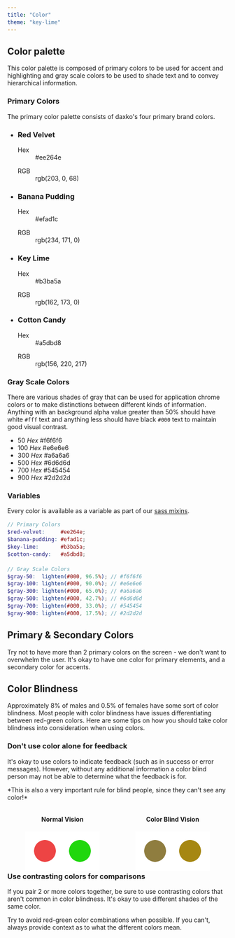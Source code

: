 ```yaml
---
title: "Color"
theme: "key-lime"
---
```


## Color palette

This color palette is composed of primary colors to be used for accent and highlighting and gray scale colors to be used to shade text and to convey hierarchical information.

### Primary Colors

The primary color palette consists of daxko's four primary brand colors.

<ul class="colors">
  <li class="swatch">
    <div class="details red-velvet">
      <h3>Red Velvet</h3>
      <dl class="hex">
        <dt>Hex</dt>
        <dd>#ee264e</dd>
      </dl>
      <dl class="rgb">
        <dt>RGB</dt>
        <dd>rgb(203, 0, 68)</dd>
      </dl>
    </div>
  </li>
  <li class="swatch">
    <div class="details banana-pudding">
      <h3>Banana Pudding</h3>
      <dl class="hex">
        <dt>Hex</dt>
        <dd>#efad1c</dd>
      </dl>
      <dl class="rgb">
        <dt>RGB</dt>
        <dd>rgb(234, 171, 0)</dd>
      </dl>
    </div>
  </li>
  <li class="swatch">
    <div class="details key-lime">
      <h3>Key Lime</h3>
      <dl class="hex">
        <dt>Hex</dt>
        <dd>#b3ba5a</dd>
      </dl>
      <dl class="rgb">
        <dt>RGB</dt>
        <dd>rgb(162, 173, 0)</dd>
      </dl>
    </div>
  </li>
  <li class="swatch">
    <div class="details cotton-candy">
      <h3>Cotton Candy</h3>
      <dl class="hex">
        <dt>Hex</dt>
        <dd>#a5dbd8</dd>
      </dl>
      <dl class="rgb">
        <dt>RGB</dt>
        <dd>rgb(156, 220, 217)</dd>
      </dl>
    </div>
  </li>
</ul>

### Gray Scale Colors

<div class="grid">
  <div class="col-7">
    <p>There are various shades of gray that can be used for application chrome colors or to make distinctions between different kinds of information. Anything with an background alpha value greater than 50% should have white <code>#fff</code> text and anything less should have black <code>#000</code> text to maintain good visual contrast.</p>
    <p></p>
  </div>
  <div class="col-5">
    <ul class="swatch-list">
      <li class="gray-50">
        50
        <span class="pull-right">
          <em>Hex</em> #f6f6f6
        </span>
      </li>
      <li class="gray-100">
        100
        <span class="pull-right">
          <em>Hex</em> #e6e6e6
        </span>
      </li>
      <li class="gray-300">
        300
        <span class="pull-right">
          <em>Hex</em> #a6a6a6
        </span>
      </li>
      <li class="gray-500">
        500
        <span class="pull-right">
          <em>Hex</em> #6d6d6d
        </span>
      </li>
      <li class="gray-700">
        700
        <span class="pull-right">
          <em>Hex</em> #545454
        </span>
      </li>
      <li class="gray-900">
        900
        <span class="pull-right">
          <em>Hex</em> #2d2d2d
        </span>
      </li>
    </ul>
  </div>
</div>

### Variables

Every color is available as a variable as part of our [sass mixins](https://github.com/daxko/design/blob/master/assets/colors.scss).

```scss
// Primary Colors
$red-velvet:     #ee264e;
$banana-pudding: #efad1c;
$key-lime:       #b3ba5a;
$cotton-candy:   #a5dbd8;

// Gray Scale Colors
$gray-50:  lighten(#000, 96.5%); // #f6f6f6
$gray-100: lighten(#000, 90.0%); // #e6e6e6
$gray-300: lighten(#000, 65.0%); // #a6a6a6
$gray-500: lighten(#000, 42.7%); // #6d6d6d
$gray-700: lighten(#000, 33.0%); // #545454
$gray-900: lighten(#000, 17.5%); // #2d2d2d
```

## Primary & Secondary Colors

Try not to have more than 2 primary colors on the screen - we don't want to overwhelm the user. It's okay to have one color for primary elements, and a secondary color for accents.

## Color Blindness

Approximately 8% of males and 0.5% of females have some sort of color blindness. Most people with color blindness have issues differentiating between red-green colors. Here are some tips on how you should take color blindness into consideration when using colors.

### Don't use color alone for feedback ###

<div class="section">
  <div class="col">
    <p>It's okay to use colors to indicate feedback (such as in success or error messages). However, without any additional information a color blind person may not be able to determine what the feedback is for.</p>
    <p>*This is also a very important rule for blind people, since they can't see any color!*</p>
  </div>
  <div class="col">
    <div style="float: left; width: 50%; text-align: center;">
      <h4>Normal Vision</h4>
      <img src="/images/colors1.png"/>
    </div>
    <div style="float: right; width: 50%; text-align: center;">
      <h4>Color Blind Vision</h4>
      <img src="/images/colors2.png"/>
    </div>
  </div>
</div>

### Use contrasting colors for comparisons

If you pair 2 or more colors together, be sure to use contrasting colors that aren't common in color blindness. It's okay to use different shades of the same color.

Try to avoid red-green color combinations when possible. If you can't, always provide context as to what the different colors mean.